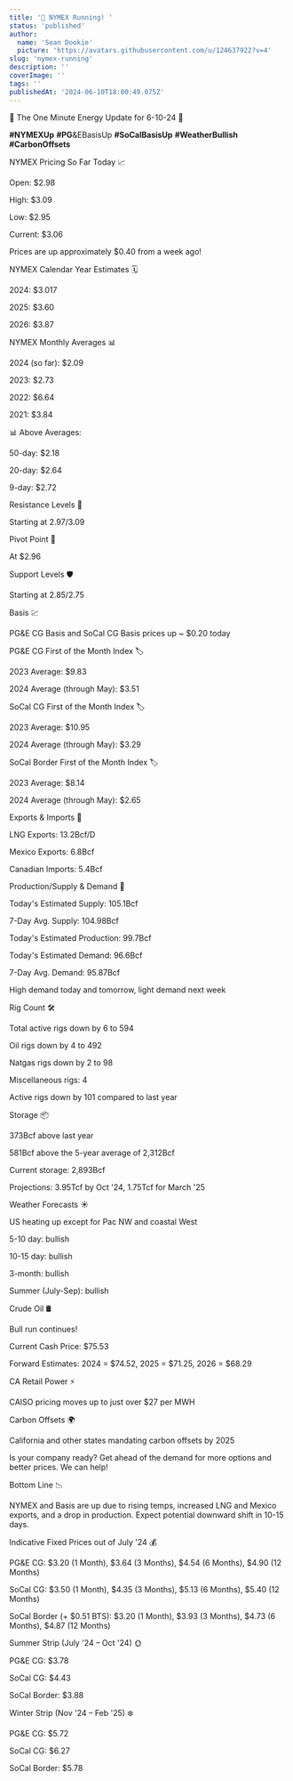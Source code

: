 ```yaml
---
title: '🚀 NYMEX Running! '
status: 'published'
author:
  name: 'Sean Dookie'
  picture: 'https://avatars.githubusercontent.com/u/124637922?v=4'
slug: 'nymex-running'
description: ''
coverImage: ''
tags: ''
publishedAt: '2024-06-10T18:00:49.075Z'
---
```


🌟 The One Minute Energy Update for 6-10-24 🌟

**#NYMEXUp** **#PG**&EBasisUp **#SoCalBasisUp** **#WeatherBullish** **#CarbonOffsets**

NYMEX Pricing So Far Today 📈

Open: $2.98

High: $3.09

Low: $2.95

Current: $3.06

Prices are up approximately $0.40 from a week ago!

NYMEX Calendar Year Estimates 🗓️

2024: $3.017

2025: $3.60

2026: $3.87

NYMEX Monthly Averages 📊

2024 (so far): $2.09

2023: $2.73

2022: $6.64

2021: $3.84

📊 Above Averages:

50-day: $2.18

20-day: $2.64

9-day: $2.72

Resistance Levels 💪

Starting at $2.97/$3.09

Pivot Point 🔄

At $2.96

Support Levels 🛡️

Starting at $2.85/$2.75

Basis 💹

PG&E CG Basis and SoCal CG Basis prices up \~ $0.20 today

PG&E CG First of the Month Index 🏷️

2023 Average: $9.83

2024 Average (through May): $3.51

SoCal CG First of the Month Index 🏷️

2023 Average: $10.95

2024 Average (through May): $3.29

SoCal Border First of the Month Index 🏷️

2023 Average: $8.14

2024 Average (through May): $2.65

Exports & Imports 🚢

LNG Exports: 13.2Bcf/D

Mexico Exports: 6.8Bcf

Canadian Imports: 5.4Bcf

Production/Supply & Demand 🔧

Today's Estimated Supply: 105.1Bcf

7-Day Avg. Supply: 104.98Bcf

Today's Estimated Production: 99.7Bcf

Today's Estimated Demand: 96.6Bcf

7-Day Avg. Demand: 95.87Bcf

High demand today and tomorrow, light demand next week

Rig Count 🛠️

Total active rigs down by 6 to 594

Oil rigs down by 4 to 492

Natgas rigs down by 2 to 98

Miscellaneous rigs: 4

Active rigs down by 101 compared to last year

Storage 📦

373Bcf above last year

581Bcf above the 5-year average of 2,312Bcf

Current storage: 2,893Bcf

Projections: 3.95Tcf by Oct '24, 1.75Tcf for March '25

Weather Forecasts ☀️

US heating up except for Pac NW and coastal West

5-10 day: bullish

10-15 day: bullish

3-month: bullish

Summer (July-Sep): bullish

Crude Oil 🛢️

Bull run continues!

Current Cash Price: $75.53

Forward Estimates: 2024 = $74.52, 2025 = $71.25, 2026 = $68.29

CA Retail Power ⚡

CAISO pricing moves up to just over $27 per MWH

Carbon Offsets 🌍

California and other states mandating carbon offsets by 2025

Is your company ready? Get ahead of the demand for more options and better prices. We can help!

Bottom Line 📉

NYMEX and Basis are up due to rising temps, increased LNG and Mexico exports, and a drop in production. Expect potential downward shift in 10-15 days.

Indicative Fixed Prices out of July '24 💰

PG&E CG: $3.20 (1 Month), $3.64 (3 Months), $4.54 (6 Months), $4.90 (12 Months)

SoCal CG: $3.50 (1 Month), $4.35 (3 Months), $5.13 (6 Months), $5.40 (12 Months)

SoCal Border (+ $0.51 BTS): $3.20 (1 Month), $3.93 (3 Months), $4.73 (6 Months), $4.87 (12 Months)

Summer Strip (July '24 – Oct '24) 🌞

PG&E CG: $3.78

SoCal CG: $4.43

SoCal Border: $3.88

Winter Strip (Nov '24 – Feb '25) ❄️

PG&E CG: $5.72

SoCal CG: $6.27

SoCal Border: $5.78